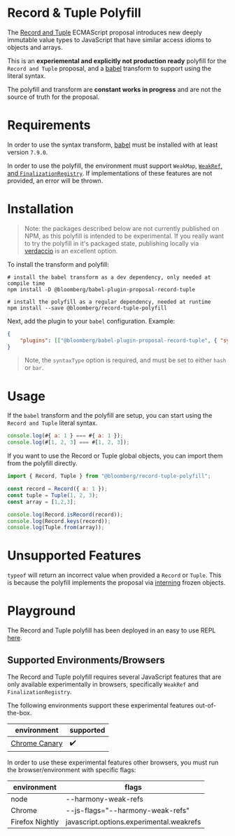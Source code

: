 # Record & Tuple Polyfill
The [Record and Tuple](https://github.com/tc39/proposal-record-tuple) ECMAScript proposal introduces new deeply immutable value types to JavaScript 
that have similar access idioms to objects and arrays.

This is an **experiemental and explicitly not production ready** polyfill for the `Record and Tuple` proposal, and a [babel](https://babeljs.io) transform to support using the literal syntax.

The polyfill and transform are **constant works in progress** and are not the source of truth for the proposal.

# Requirements

In order to use the syntax transform, [babel](https://babeljs.io) must be installed with at least version `7.9.0`.

In order to use the polyfill, the environment must support `WeakMap`, [`WeakRef`, and `FinalizationRegistry`](https://github.com/tc39/proposal-weakrefs). If implementations of these features are not provided, an error will be thrown.

# Installation

> Note: the packages described below are not currently published on NPM, as this polyfill is intended to be experimental.
> If you really want to try the polyfill in it's packaged state, publishing locally via [verdaccio](https://verdaccio.org/) is an excellent option.

To install the transform and polyfill:

```
# install the babel transform as a dev dependency, only needed at compile time
npm install -D @bloomberg/babel-plugin-proposal-record-tuple

# install the polyfill as a regular dependency, needed at runtime
npm install --save @bloomberg/record-tuple-polyfill
```

Next, add the plugin to your `babel` configuration. Example:

```json
{
    "plugins": [["@bloomberg/babel-plugin-proposal-record-tuple", { "syntaxType": "hash" }]]
}
```

> Note, the `syntaxType` option is required, and must be set to either `hash` or `bar`.

# Usage

If the `babel` transform and the polyfill are setup, you can start using the `Record and Tuple` literal syntax.

```js
console.log(#{ a: 1 } === #{ a: 1 });
console.log(#[1, 2, 3] === #[1, 2, 3]);
```

If you want to use the Record or Tuple global objects, you can import them from the polyfill directly.

```js
import { Record, Tuple } from "@bloomberg/record-tuple-polyfill";

const record = Record({ a: 1 });
const tuple = Tuple(1, 2, 3);
const array = [1,2,3];

console.log(Record.isRecord(record));
console.log(Record.keys(record));
console.log(Tuple.from(array));
```

# Unsupported Features

`typeof` will return an incorrect value when provided a `Record` or `Tuple`. 
This is because the polyfill implements the proposal via [interning](https://en.wikipedia.org/wiki/String_interning) frozen objects.

# Playground

The Record and Tuple polyfill has been deployed in an easy to use REPL [here](https://rickbutton.github.io/record-tuple-playground/).

## Supported Environments/Browsers

The Record and Tuple polyfill requires several JavaScript features that are only available experimentally in browsers, specifically `WeakRef` and `FinalizationRegistry`.

The following environments support these experimental features out-of-the-box.

| environment     | supported                                |
|-----------------|------------------------------------------|
| [Chrome Canary](https://www.google.com/chrome/canary/)   | :heavy_check_mark:                       |


In order to use these experimental features other browsers, you must run the browser/environment with specific flags:

| environment     | flags                                    |
|-----------------|------------------------------------------|
| node            | --harmony-weak-refs                      |
| Chrome          | --js-flags="--harmony-weak-refs"         |
| Firefox Nightly | javascript.options.experimental.weakrefs |
